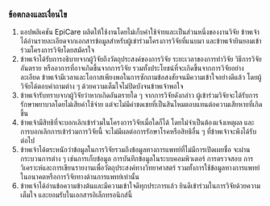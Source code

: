 ### ข้อตกลงและเงื่อนไข
1. แอปพลิเคชัน EpiCare ผลิตให้ใช้งานโดยไม่เก็บค่าใช้จ่ายและเป็นส่วนหนึ่งของงานวิจัย ข้าพเจ้าได้อ่านรายละเอียดจากเอกสารข้อมูลสำหรับผู้เข่าร่วมโครงการวิจัยที่แนบมา และข้าพเจ้ายินยอมเข้าร่วมโครงการวิจัยโดยสมัครใจ
2. ข้าพเจ้าได้รับการอธิบายจากผู้วิจัยถึงวัตถุประสงค์ของการวิจัย ระยะเวลาของการทำวิจัย วิธีการวิจัย อันตราย หรืออาการที่อาจเกิดขึ้นจากการวิจัย รวมทั้งประโยชน์ที่จะเกิดขึ้นจากการวิจัยอย่างละเอียด ข้าพเจ้ามีเวลาและโอกาสเพียงพอในการซักถามข้อสงสัยจนมีความเข้าใจอย่างดีแล้ว โดยผู้วิจัยได้ตอบคำถามต่าง ๆ ด้วยความเต็มใจไม่ปิดบังจนข้าพเจ้าพอใจ
3. ข้าพเจ้ารับทราบจากผู้วิจัยว่าหากเกิดอันตรายใด ๆ จากการวิจัยดังกล่าว ผู้เข้าร่วมวิจัยจะได้รับการรักษาพยาบาลโดยไม่เสียค่าใช้จ่าย แต่จะไม่มีค่าชดเชยที่เป็นสินไหมตอบแทนต่อความเสียหายที่เกิดขึ้น
4. ข้าพเจ้ามีสิทธิที่จะบอกเลิกเข้าร่วมในโครงการวิจัยเมื่อใดก็ได้ โดยไม่จำเป็นต้องแจ้งเหตุผล และการบอกเลิกการเข้าร่วมการวิจัยนี้ จะไม่มีผลต่อการรักษาโรคหรือสิทธิอื่น ๆ ที่ข้าพเจ้าจะพึงได้รับต่อไป
5. ข้าพเจ้าได้ตระหนักว่าข้อมูลในการวิจัยรวมถึงข้อมูลทางการแพทย์ที่ไม่มีการเปิดเผยชื่อ จะผ่านกระบวนการต่าง ๆ เช่นการเก็บข้อมูล การบันทึกข้อมูลในระบบคอมพิวเตอร์ การตรวจสอบ การวิเคราะห์และการเขียนรายงานเพื่อวัตถุประสงค์ทางวิทยาศาสตร์ รวมทั้งการใช้ข้อมูลทางการแพทย์ในอนาคตหรือการวิจัยทางด้านการแพทย์เท่านั้น
6. ข้าพเจ้าได้อ่านข้อความข้างต้นและมีความเข้าใจดีทุกประการแล้ว ยินดีเข้าร่วมในการวิจัยด้วยความเต็มใจ และยอมรับในเอกสารอิเล็กทรอนิกส์นี้